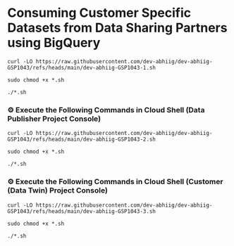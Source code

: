 # Consuming Customer Specific Datasets from Data Sharing Partners using BigQuery

```
curl -LO https://raw.githubusercontent.com/dev-abhiig/dev-abhiig-GSP1043/refs/heads/main/dev-abhiig-GSP1043-1.sh

sudo chmod +x *.sh

./*.sh
```

### ⚙️ Execute the Following Commands in Cloud Shell (Data Publisher Project Console)

```
curl -LO https://raw.githubusercontent.com/dev-abhiig/dev-abhiig-GSP1043/refs/heads/main/dev-abhiig-GSP1043-2.sh

sudo chmod +x *.sh

./*.sh
```

### ⚙️ Execute the Following Commands in Cloud Shell (Customer (Data Twin) Project Console)

```
curl -LO https://raw.githubusercontent.com/dev-abhiig/dev-abhiig-GSP1043/refs/heads/main/dev-abhiig-GSP1043-3.sh

sudo chmod +x *.sh

./*.sh
```
